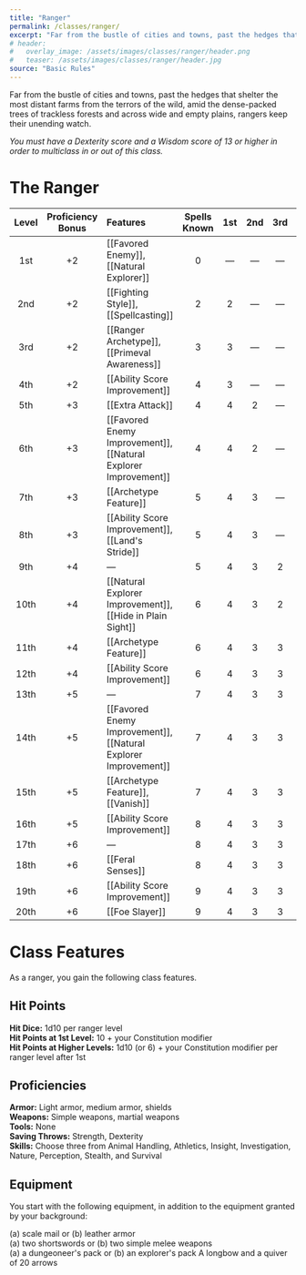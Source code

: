 ```yaml
---
title: "Ranger"
permalink: /classes/ranger/
excerpt: "Far from the bustle of cities and towns, past the hedges that shelter the most distant farms from the terrors of the wild, amid the dense-packed trees of trackless forests and across wide and empty plains, rangers keep their unending watch."
# header:
#   overlay_image: /assets/images/classes/ranger/header.png
#   teaser: /assets/images/classes/ranger/header.jpg
source: "Basic Rules"
---
```

Far from the bustle of cities and towns, past the hedges that shelter the most distant farms from the terrors of the wild, amid the dense-packed trees of trackless forests and across wide and empty plains, rangers keep their unending watch.

*You must have a Dexterity score and a Wisdom score of 13 or higher in order to multiclass in or out of this class.*

# The Ranger

| Level | Proficiency Bonus | Features | Spells Known | 1st | 2nd | 3rd | 4th | 5th |
|:-----:|:------------------:|:--------------------------------------------------------------|:------------:|:---:|:---:|:---:|:---:|:---:|
| 1st   | +2 | [[Favored Enemy]], [[Natural Explorer]] | 0 | — | — | — | — | — |
| 2nd   | +2 | [[Fighting Style]], [[Spellcasting]] | 2 | 2 | — | — | — | — |
| 3rd   | +2 | [[Ranger Archetype]], [[Primeval Awareness]] | 3 | 3 | — | — | — | — |
| 4th   | +2 | [[Ability Score Improvement]] | 4 | 3 | — | — | — | — |
| 5th   | +3 | [[Extra Attack]] | 4 | 4 | 2 | — | — | — |
| 6th   | +3 | [[Favored Enemy Improvement]], [[Natural Explorer Improvement]] | 4 | 4 | 2 | — | — | — |
| 7th   | +3 | [[Archetype Feature]] | 5 | 4 | 3 | — | — | — |
| 8th   | +3 | [[Ability Score Improvement]], [[Land's Stride]] | 5 | 4 | 3 | — | — | — |
| 9th   | +4 | — | 5 | 4 | 3 | 2 | — | — |
| 10th  | +4 | [[Natural Explorer Improvement]], [[Hide in Plain Sight]] | 6 | 4 | 3 | 2 | — | — |
| 11th  | +4 | [[Archetype Feature]] | 6 | 4 | 3 | 3 | — | — |
| 12th  | +4 | [[Ability Score Improvement]] | 6 | 4 | 3 | 3 | — | — |
| 13th  | +5 | — | 7 | 4 | 3 | 3 | 1 | — |
| 14th  | +5 | [[Favored Enemy Improvement]], [[Natural Explorer Improvement]] | 7 | 4 | 3 | 3 | 1 | — |
| 15th  | +5 | [[Archetype Feature]], [[Vanish]] | 7 | 4 | 3 | 3 | 2 | — |
| 16th  | +5 | [[Ability Score Improvement]] | 8 | 4 | 3 | 3 | 2 | — |
| 17th  | +6 | — | 8 | 4 | 3 | 3 | 3 | 1 |
| 18th  | +6 | [[Feral Senses]] | 8 | 4 | 3 | 3 | 3 | 1 |
| 19th  | +6 | [[Ability Score Improvement]] | 9 | 4 | 3 | 3 | 3 | 2 |
| 20th  | +6 | [[Foe Slayer]] | 9 | 4 | 3 | 3 | 3 | 2 |

# Class Features
As a ranger, you gain the following class features.

## Hit Points
**Hit Dice:** 1d10 per ranger level \
**Hit Points at 1st Level:** 10 + your Constitution modifier \
**Hit Points at Higher Levels:** 1d10 (or 6) + your Constitution modifier per ranger level after 1st

## Proficiencies
**Armor:** Light armor, medium armor, shields \
**Weapons:** Simple weapons, martial weapons \
**Tools:** None \
**Saving Throws:** Strength, Dexterity \
**Skills:** Choose three from Animal Handling, Athletics, Insight, Investigation, Nature, Perception, Stealth, and Survival

## Equipment
You start with the following equipment, in addition to the equipment granted by your background:

(a) scale mail or (b) leather armor \
(a) two shortswords or (b) two simple melee weapons \
(a) a dungeoneer's pack or (b) an explorer's pack
A longbow and a quiver of 20 arrows